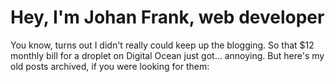 # Hey, I'm Johan Frank, web developer
You know, turns out I didn't really could keep up the blogging. So that $12 monthly bill for a droplet on Digital Ocean just got... annoying.
But here's my old posts archived, if you were looking for them:<br>
